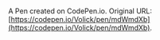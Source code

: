 # 

A Pen created on CodePen.io. Original URL: [https://codepen.io/Volick/pen/mdWmdXb](https://codepen.io/Volick/pen/mdWmdXb).


